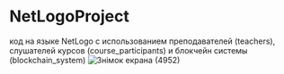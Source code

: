 # NetLogoProject
код на языке NetLogo с использованием преподавателей (teachers), слушателей курсов (course_participants) и блокчейн системы (blockchain_system)
![Знімок екрана (4952)]([https://github.com/inaprel3/typeOfSweets-list/assets/97917919/62fc8316-f141-46b4-a5f1-914ee9036151](http://cdn-0.plantuml.com/plantuml/png/vLdXJjn64Fv_Jx4_GMfV05GbV_eWIBqeI8H4uQgg_q9SQD0XI96g_6k3-WB6mSLtFfjNc7sZpZTUbi5xYssk9pLgKU7EtfdvPkQRsTdDyuF9pjl9Zw_sHl9XjFl2RD1dggcqf-OxGt_QTvJJBJ-uffGoIkrxol5oqqnUZlVDni_ZWysHCIBtaJ9-NRD8GJUyz9WAU_wijTAj_Sl-IZclhkoKSYFQgxilS-WGm_DcHQZ3MvppJseJNlNUK2e21UCiMBoc35f3OVot5NVDKCqVvmnXYiU0QNXTYHNs5_5lOPDjfUeFk4rN_2Ablvs4FMIPWd_ND3Vov-RUItjas4329l0YWoxbrOMTEcMLNuOGbVRS2EXhvwdoSbcekm2oE--SxB5D7bLz3pVTLfhVZj-CToPue8nzZgb1RXTDd8KZAPLuQQWmu0k4PDaiD65-UhcxDpORZokly0kQCbYm7tXjHVMpJQrlYowfjaUDv_PSGY5yNSZglF5N97HEm9QQtLzGZR1134nnGRKdTu98TMaJjktunF_FOedfnHqun3YpvajXvDCju6ZoQB2YSuxW0jDIe9J7CG6Lrk04bZZxqFHu_uVT5tWIHgv0g9y2H4j7G4XCKB5PaykAKYEelr0T0QY_zqpqDJw0iQgtdHcXyc6a4lidVAZwxQWJuxq3hfBzrp2wXlwah6bR0niDrVokSDQGGVHW9-QJckhMZgwZ0OJc-nlFx97OI_cTE2uodewq48w1KX_u-nM3o67ScrQ6XpRNBrIu5v9X4FSsiWj9ZXqbFr7Q4lTy03djOKWurub3c_QymwPk8bY95Qw9Z5_jxExfNTPv4TjXbGQaqibBrFbdIYLsUff9oGPgxTdsohmAeKPuDMYWCB9LBT2ML6mPdonPhBeB9rAPERElGdHwEn7MvFgZrn6AtdtZ-mYpt9PUAoALADHuD-WaloZCx5JuNxhjBMrLkFmTYSxsH7ofjtSyLAFHLpyKF-hT6kPYj7r9K4Atgyt5YAvD4Bz_OnQEZBk2udTPVFe0ku4lfUH6yXlf0f6P6R3QSuTIHmKmn2PYZuTb8NBDmC_i2MP6fGC1YKyD7PxvCIHzWbyNhL8hA5SAd-9PGJEleOTN5opkZWM-jmKT82oduOtxK3Pvq1250--Qa56nR4I7lDfRfRPkK5az1dEKe9k7VU5DVINKzbWYFQUYcOszgVAkEfGvdOFuxjyFOMJVryQ0I2ECL9fkwJ4Jeh5ZXuXGGps9c1kUV01fqmh40W5QzCEZBjvYwlF7F9S1Q4P_EB6dyHpqv8XE4V0fQwcof866ZVWULYdDrq-IBOLHiB40WohkZg1Y8zFGY1oisxWtuhSwYcZV6FeO6rl27MswsRD0D9O74HnSB_5ae77vJP0glB39iWoS3QccJn7WgnRNwgVK-BIm_bDgE8t-FmwbmHLMSFstddDfjzd_tD7qwpxA_4Obwag6vXbLI83O0D-2dhtLiTouRWfdtJqMw62J-3d1TnuSUUUEfBJWFqT2KgYGJUlgeULl9JaLvZhy5l6qqNS95BZTnO8MXhOQbb1NVisTCM3uXNWO4cWhM2_JJEdchChzBG9xHj-lgJ9oSQMYvo6lCnCWcBjIAttn2-Ukm3_4NlEilzvCRWapT_ygUbLBiacKUgCXdN0Ac7Xen8qI8qYZws3o-iteEN_cVx3w1m00)http://cdn-0.plantuml.com/plantuml/png/vLdXJjn64Fv_Jx4_GMfV05GbV_eWIBqeI8H4uQgg_q9SQD0XI96g_6k3-WB6mSLtFfjNc7sZpZTUbi5xYssk9pLgKU7EtfdvPkQRsTdDyuF9pjl9Zw_sHl9XjFl2RD1dggcqf-OxGt_QTvJJBJ-uffGoIkrxol5oqqnUZlVDni_ZWysHCIBtaJ9-NRD8GJUyz9WAU_wijTAj_Sl-IZclhkoKSYFQgxilS-WGm_DcHQZ3MvppJseJNlNUK2e21UCiMBoc35f3OVot5NVDKCqVvmnXYiU0QNXTYHNs5_5lOPDjfUeFk4rN_2Ablvs4FMIPWd_ND3Vov-RUItjas4329l0YWoxbrOMTEcMLNuOGbVRS2EXhvwdoSbcekm2oE--SxB5D7bLz3pVTLfhVZj-CToPue8nzZgb1RXTDd8KZAPLuQQWmu0k4PDaiD65-UhcxDpORZokly0kQCbYm7tXjHVMpJQrlYowfjaUDv_PSGY5yNSZglF5N97HEm9QQtLzGZR1134nnGRKdTu98TMaJjktunF_FOedfnHqun3YpvajXvDCju6ZoQB2YSuxW0jDIe9J7CG6Lrk04bZZxqFHu_uVT5tWIHgv0g9y2H4j7G4XCKB5PaykAKYEelr0T0QY_zqpqDJw0iQgtdHcXyc6a4lidVAZwxQWJuxq3hfBzrp2wXlwah6bR0niDrVokSDQGGVHW9-QJckhMZgwZ0OJc-nlFx97OI_cTE2uodewq48w1KX_u-nM3o67ScrQ6XpRNBrIu5v9X4FSsiWj9ZXqbFr7Q4lTy03djOKWurub3c_QymwPk8bY95Qw9Z5_jxExfNTPv4TjXbGQaqibBrFbdIYLsUff9oGPgxTdsohmAeKPuDMYWCB9LBT2ML6mPdonPhBeB9rAPERElGdHwEn7MvFgZrn6AtdtZ-mYpt9PUAoALADHuD-WaloZCx5JuNxhjBMrLkFmTYSxsH7ofjtSyLAFHLpyKF-hT6kPYj7r9K4Atgyt5YAvD4Bz_OnQEZBk2udTPVFe0ku4lfUH6yXlf0f6P6R3QSuTIHmKmn2PYZuTb8NBDmC_i2MP6fGC1YKyD7PxvCIHzWbyNhL8hA5SAd-9PGJEleOTN5opkZWM-jmKT82oduOtxK3Pvq1250--Qa56nR4I7lDfRfRPkK5az1dEKe9k7VU5DVINKzbWYFQUYcOszgVAkEfGvdOFuxjyFOMJVryQ0I2ECL9fkwJ4Jeh5ZXuXGGps9c1kUV01fqmh40W5QzCEZBjvYwlF7F9S1Q4P_EB6dyHpqv8XE4V0fQwcof866ZVWULYdDrq-IBOLHiB40WohkZg1Y8zFGY1oisxWtuhSwYcZV6FeO6rl27MswsRD0D9O74HnSB_5ae77vJP0glB39iWoS3QccJn7WgnRNwgVK-BIm_bDgE8t-FmwbmHLMSFstddDfjzd_tD7qwpxA_4Obwag6vXbLI83O0D-2dhtLiTouRWfdtJqMw62J-3d1TnuSUUUEfBJWFqT2KgYGJUlgeULl9JaLvZhy5l6qqNS95BZTnO8MXhOQbb1NVisTCM3uXNWO4cWhM2_JJEdchChzBG9xHj-lgJ9oSQMYvo6lCnCWcBjIAttn2-Ukm3_4NlEilzvCRWapT_ygUbLBiacKUgCXdN0Ac7Xen8qI8qYZws3o-iteEN_cVx3w1m00)
